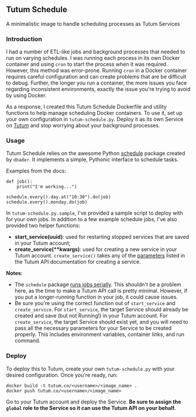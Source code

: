## Tutum Schedule

A minimalistic image to handle scheduling  processes as Tutum Services

### Introduction

I had a number of ETL-like jobs and background processes that needed to
run on varying schedules. I was running each process in its own Docker container
and using `cron` to start the process when it was required. However, this
method was error-prone. Running `cron` in a Docker container requires careful
configuration and can create problems that are be difficult to debug. Further,
the longer you run a container, the more issues you face regarding inconsistent
environments, exactly the issue you're trying to avoid by using Docker.

As a response, I created this Tutum Schedule Dockerfile and utility functions
to help manage scheduling Docker containers. To use it, set up your own
configuration in `tutum-schedule.py`. Deploy it as its own Service on
[Tutum](www.tutum.co) and stop worrying about your background processes.


### Usage

Tutum Schedule relies on the awesome Python [schedule](https://github.com/dbader/schedule)
package created by `dbader`. It implements a simple, Pythonic interface to
schedule tasks.

Examples from the docs:

    def job():
        print("I'm working...")

    schedule.every().day.at("10:30").do(job)
    schedule.every().monday.do(job)

In `tutum-schedule.py.sample`, I've provided a sample script to deploy with
for your own jobs. In addition to a few example schedule jobs, I've also
provided two helper functions:

* __start_service(uuid)__: used for restarting stopped services that are
saved in your Tutum account;
* __create_service(**kwargs)__: used for creating a new service in your Tutum
account. `create_service()` takes any of the [parameters](https://docs.tutum.co/v2/api/?python#create-a-new-service)
listed in the Tutum API documentation for creating a service.

__Notes__:

* The `schedule` package [runs jobs serially](https://github.com/dbader/schedule/blob/master/FAQ.rst#how-to-execute-jobs-in-parallel).
This shouldn't be a problem here, as the time to make a Tutum API call is
pretty minimal. However, if you put a longer-running function in your job,
it could cause issues.
* Be sure you're using the correct function out of `start_service` and
`create_service`. For `start_service`, the target Service should already be
created and save (but not Running!) in your Tutum account. For `create_service`,
the target Service should exist yet, and you will need to pass all the
necessary parameters for your Service to be created properly. This includes
environment variables, container links, and run command.

### Deploy

To deploy this to Tutum, create your own `tutum-schedule.py` with your
desired configuration. Once you're ready, run:

    docker build -t tutum.co/<username>/<image_name> .
    docker push tutum.co/<username>/<image_name>

Go to your Tutum account and deploy the Service. __Be sure to assign the
`global` role to the Service so it can use the Tutum API on your behalf.__
